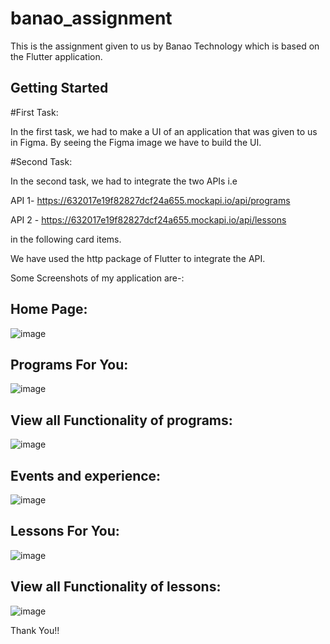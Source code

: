 # banao_assignment

This is the assignment given to us by Banao Technology which is based on the Flutter application.

## Getting Started

#First Task:

In the first task, we had to make a UI of an application that was given to us in Figma. By seeing the Figma image we have to build the UI.

#Second Task:

In the second task, we had to integrate the two APIs i.e

API 1- https://632017e19f82827dcf24a655.mockapi.io/api/programs

API 2 - https://632017e19f82827dcf24a655.mockapi.io/api/lessons

in the following card items.

We have used the http package of Flutter to integrate the API.

Some Screenshots of my application are-:

## Home Page:
![image](https://github.com/m-gaurav890/banao_task_1/assets/86715384/fed04aed-41c4-495a-94cd-891309ad5505)

## Programs For You:
![image](https://github.com/m-gaurav890/banao_task_1/assets/86715384/f4dd7b8a-6f40-4160-89f8-51b7a5cab759)

## View all Functionality of programs:
![image](https://github.com/m-gaurav890/banao_task_1/assets/86715384/8f27d003-1428-4b5c-9bf6-78ec7453189e)

## Events and experience:
![image](https://github.com/m-gaurav890/banao_task_1/assets/86715384/785dbf55-8e5c-4e99-9767-ac65194a2ebc)

## Lessons For You:
![image](https://github.com/m-gaurav890/banao_task_1/assets/86715384/7789099c-d90c-4e10-a44f-bf1e44235cdb)

## View all Functionality of lessons:
![image](https://github.com/m-gaurav890/banao_task_1/assets/86715384/87da9906-e143-44ba-b765-bfc3d77e2133)

Thank You!!

